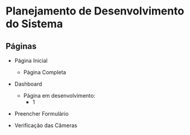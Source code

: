 # Planejamento de Desenvolvimento do Sistema

## Páginas

- Página Inicial
  - Página Completa

- Dashboard
  - Página em desenvolvimento:
    - 1

- Preencher Formulário

- Verificação das Câmeras
